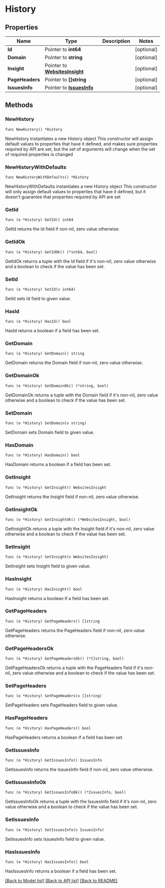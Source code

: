 # History

## Properties

Name | Type | Description | Notes
------------ | ------------- | ------------- | -------------
**Id** | Pointer to **int64** |  | [optional] 
**Domain** | Pointer to **string** |  | [optional] 
**Insight** | Pointer to [**WebsitesInsight**](WebsitesInsight.md) |  | [optional] 
**PageHeaders** | Pointer to **[]string** |  | [optional] 
**IssuesInfo** | Pointer to [**IssuesInfo**](IssuesInfo.md) |  | [optional] 

## Methods

### NewHistory

`func NewHistory() *History`

NewHistory instantiates a new History object
This constructor will assign default values to properties that have it defined,
and makes sure properties required by API are set, but the set of arguments
will change when the set of required properties is changed

### NewHistoryWithDefaults

`func NewHistoryWithDefaults() *History`

NewHistoryWithDefaults instantiates a new History object
This constructor will only assign default values to properties that have it defined,
but it doesn't guarantee that properties required by API are set

### GetId

`func (o *History) GetId() int64`

GetId returns the Id field if non-nil, zero value otherwise.

### GetIdOk

`func (o *History) GetIdOk() (*int64, bool)`

GetIdOk returns a tuple with the Id field if it's non-nil, zero value otherwise
and a boolean to check if the value has been set.

### SetId

`func (o *History) SetId(v int64)`

SetId sets Id field to given value.

### HasId

`func (o *History) HasId() bool`

HasId returns a boolean if a field has been set.

### GetDomain

`func (o *History) GetDomain() string`

GetDomain returns the Domain field if non-nil, zero value otherwise.

### GetDomainOk

`func (o *History) GetDomainOk() (*string, bool)`

GetDomainOk returns a tuple with the Domain field if it's non-nil, zero value otherwise
and a boolean to check if the value has been set.

### SetDomain

`func (o *History) SetDomain(v string)`

SetDomain sets Domain field to given value.

### HasDomain

`func (o *History) HasDomain() bool`

HasDomain returns a boolean if a field has been set.

### GetInsight

`func (o *History) GetInsight() WebsitesInsight`

GetInsight returns the Insight field if non-nil, zero value otherwise.

### GetInsightOk

`func (o *History) GetInsightOk() (*WebsitesInsight, bool)`

GetInsightOk returns a tuple with the Insight field if it's non-nil, zero value otherwise
and a boolean to check if the value has been set.

### SetInsight

`func (o *History) SetInsight(v WebsitesInsight)`

SetInsight sets Insight field to given value.

### HasInsight

`func (o *History) HasInsight() bool`

HasInsight returns a boolean if a field has been set.

### GetPageHeaders

`func (o *History) GetPageHeaders() []string`

GetPageHeaders returns the PageHeaders field if non-nil, zero value otherwise.

### GetPageHeadersOk

`func (o *History) GetPageHeadersOk() (*[]string, bool)`

GetPageHeadersOk returns a tuple with the PageHeaders field if it's non-nil, zero value otherwise
and a boolean to check if the value has been set.

### SetPageHeaders

`func (o *History) SetPageHeaders(v []string)`

SetPageHeaders sets PageHeaders field to given value.

### HasPageHeaders

`func (o *History) HasPageHeaders() bool`

HasPageHeaders returns a boolean if a field has been set.

### GetIssuesInfo

`func (o *History) GetIssuesInfo() IssuesInfo`

GetIssuesInfo returns the IssuesInfo field if non-nil, zero value otherwise.

### GetIssuesInfoOk

`func (o *History) GetIssuesInfoOk() (*IssuesInfo, bool)`

GetIssuesInfoOk returns a tuple with the IssuesInfo field if it's non-nil, zero value otherwise
and a boolean to check if the value has been set.

### SetIssuesInfo

`func (o *History) SetIssuesInfo(v IssuesInfo)`

SetIssuesInfo sets IssuesInfo field to given value.

### HasIssuesInfo

`func (o *History) HasIssuesInfo() bool`

HasIssuesInfo returns a boolean if a field has been set.


[[Back to Model list]](../README.md#documentation-for-models) [[Back to API list]](../README.md#documentation-for-api-endpoints) [[Back to README]](../README.md)


